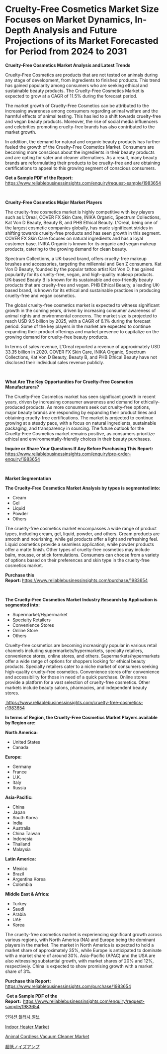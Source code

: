 <p><h1>Cruelty-Free Cosmetics Market Size Focuses on Market Dynamics, In-Depth Analysis and Future Projections of its Market Forecasted for Period from 2024 to 2031</h1></p><p><strong>Cruelty-Free Cosmetics Market Analysis and Latest Trends</strong></p>
<p><p>Cruelty-Free Cosmetics are products that are not tested on animals during any stage of development, from ingredients to finished products. This trend has gained popularity among consumers who are seeking ethical and sustainable beauty products. The Cruelty-Free Cosmetics Market is expected to grow at a CAGR of 11.5% during the forecast period.</p><p>The market growth of Cruelty-Free Cosmetics can be attributed to the increasing awareness among consumers regarding animal welfare and the harmful effects of animal testing. This has led to a shift towards cruelty-free and vegan beauty products. Moreover, the rise of social media influencers and celebrities promoting cruelty-free brands has also contributed to the market growth.</p><p>In addition, the demand for natural and organic beauty products has further fueled the growth of the Cruelty-Free Cosmetics Market. Consumers are becoming more conscious about the ingredients in their beauty products and are opting for safer and cleaner alternatives. As a result, many beauty brands are reformulating their products to be cruelty-free and are obtaining certifications to appeal to this growing segment of conscious consumers.</p></p>
<p><strong>Get a Sample PDF of the Report:&nbsp;</strong> <a href="https://www.reliablebusinessinsights.com/enquiry/request-sample/1983654">https://www.reliablebusinessinsights.com/enquiry/request-sample/1983654</a></p>
<p>&nbsp;</p>
<p><strong>Cruelty-Free Cosmetics Major Market Players</strong></p>
<p><p>The cruelty-free cosmetics market is highly competitive with key players such as L'Oreal, COVER FX Skin Care, INIKA Organic, Spectrum Collections, Kat Von D Beauty, Beauty B, and PHB Ethical Beauty. L'Oreal, being one of the largest cosmetic companies globally, has made significant strides in shifting towards cruelty-free products and has seen growth in this segment. COVER FX Skin Care focuses on natural ingredients and has a loyal customer base. INIKA Organic is known for its organic and vegan makeup products, catering to the growing demand for clean beauty.</p><p>Spectrum Collections, a UK-based brand, offers cruelty-free makeup brushes and accessories, targeting the millennial and Gen Z consumers. Kat Von D Beauty, founded by the popular tattoo artist Kat Von D, has gained popularity for its cruelty-free, vegan, and high-quality makeup products. UK-based Beauty B is known for its sustainable and eco-friendly beauty products that are cruelty-free and vegan. PHB Ethical Beauty, a leading UK-based brand, is known for its ethical and sustainable practices in producing cruelty-free and vegan cosmetics.</p><p>The global cruelty-free cosmetics market is expected to witness significant growth in the coming years, driven by increasing consumer awareness of animal rights and environmental concerns. The market size is projected to reach USD 9.5 billion by 2025, with a CAGR of 6.1% during the forecast period. Some of the key players in the market are expected to continue expanding their product offerings and market presence to capitalize on the growing demand for cruelty-free beauty products.</p><p>In terms of sales revenue, L'Oreal reported a revenue of approximately USD 33.35 billion in 2020. COVER FX Skin Care, INIKA Organic, Spectrum Collections, Kat Von D Beauty, Beauty B, and PHB Ethical Beauty have not disclosed their individual sales revenue publicly.</p></p>
<p>&nbsp;</p>
<p><strong>What Are The Key Opportunities For Cruelty-Free Cosmetics Manufacturers?</strong></p>
<p><p>The Cruelty-Free Cosmetics market has seen significant growth in recent years, driven by increasing consumer awareness and demand for ethically-produced products. As more consumers seek out cruelty-free options, major beauty brands are responding by expanding their product lines and obtaining cruelty-free certifications. The market is projected to continue growing at a steady pace, with a focus on natural ingredients, sustainable packaging, and transparency in sourcing. The future outlook for the Cruelty-Free Cosmetics market remains positive, as consumers prioritize ethical and environmentally-friendly choices in their beauty purchases.</p></p>
<p><strong>Inquire or Share Your Questions If Any Before Purchasing This Report:</strong> <a href="https://www.reliablebusinessinsights.com/enquiry/pre-order-enquiry/1983654">https://www.reliablebusinessinsights.com/enquiry/pre-order-enquiry/1983654</a></p>
<p>&nbsp;</p>
<p><strong>Market Segmentation</strong></p>
<p><strong>The Cruelty-Free Cosmetics Market Analysis by types is segmented into:</strong></p>
<p><ul><li>Cream</li><li>Gel</li><li>Liquid</li><li>Powder</li><li>Others</li></ul></p>
<p><p>The cruelty-free cosmetics market encompasses a wide range of product types, including cream, gel, liquid, powder, and others. Cream products are smooth and nourishing, while gel products offer a light and refreshing feel. Liquid cosmetics provide a seamless application, while powder products offer a matte finish. Other types of cruelty-free cosmetics may include balm, mousse, or stick formulations. Consumers can choose from a variety of options based on their preferences and skin type in the cruelty-free cosmetics market.</p></p>
<p><strong>Purchase this Report:&nbsp;</strong><a href="https://www.reliablebusinessinsights.com/purchase/1983654">https://www.reliablebusinessinsights.com/purchase/1983654</a></p>
<p>&nbsp;</p>
<p><strong>The Cruelty-Free Cosmetics Market Industry Research by Application is segmented into:</strong></p>
<p><ul><li>Supermarket/Hypermarket</li><li>Specialty Retailers</li><li>Convenience Stores</li><li>Online Store</li><li>Others</li></ul></p>
<p><p>Cruelty-free cosmetics are becoming increasingly popular in various retail channels including supermarkets/hypermarkets, specialty retailers, convenience stores, online stores, and others. Supermarkets/hypermarkets offer a wide range of options for shoppers looking for ethical beauty products. Specialty retailers cater to a niche market of consumers seeking high-quality cruelty-free cosmetics. Convenience stores offer convenience and accessibility for those in need of a quick purchase. Online stores provide a platform for a vast selection of cruelty-free cosmetics. Other markets include beauty salons, pharmacies, and independent beauty stores.</p></p>
<p><a href="https://www.reliablebusinessinsights.com/cruelty-free-cosmetics-r1983654">&nbsp;https://www.reliablebusinessinsights.com/cruelty-free-cosmetics-r1983654</a></p>
<p><strong>In terms of Region, the Cruelty-Free Cosmetics Market Players available by Region are:</strong></p>
<p>
    <p> <strong> North America: </strong>
        <ul>
            <li>United States</li>
            <li>Canada</li>
        </ul>
        </p> 
    <p> <strong> Europe: </strong>
        <ul>
            <li>Germany</li>
            <li>France</li>
            <li>U.K.</li>
            <li>Italy</li>
            <li>Russia</li>
        </ul>
        </p> 
    <p> <strong> Asia-Pacific: </strong>
        <ul>
            <li>China</li>
            <li>Japan</li>
            <li>South Korea</li>
            <li>India</li>
            <li>Australia</li>
            <li>China Taiwan</li>
            <li>Indonesia</li>
            <li>Thailand</li>
            <li>Malaysia</li>
        </ul>
        </p> 
    <p> <strong> Latin America: </strong>
        <ul>
            <li>Mexico</li>
            <li>Brazil</li>
            <li>Argentina Korea</li>
            <li>Colombia</li>
        </ul>
        </p> 
    <p> <strong> Middle East & Africa: </strong>
        <ul>
            <li>Turkey</li>
            <li>Saudi</li>
            <li>Arabia</li>
            <li>UAE</li>
            <li>Korea</li>
        </ul>
    </p>
    </p>
<p><p>The cruelty-free cosmetics market is experiencing significant growth across various regions, with North America (NA) and Europe being the dominant players in the market. The market in North America is expected to hold a market share of approximately 35%, while Europe is anticipated to dominate with a market share of around 30%. Asia-Pacific (APAC) and the USA are also witnessing substantial growth, with market shares of 20% and 12%, respectively. China is expected to show promising growth with a market share of 3%.</p></p>
<p><strong>Purchase this Report: </strong><a href="https://www.reliablebusinessinsights.com/purchase/1983654">https://www.reliablebusinessinsights.com/purchase/1983654</a></p>
<p>&nbsp;<strong>Get a Sample PDF of the Report:&nbsp;&nbsp;</strong><a href="https://www.reliablebusinessinsights.com/enquiry/request-sample/1983654">https://www.reliablebusinessinsights.com/enquiry/request-sample/1983654</a></p>
<p><strong></strong></p>
<p><p><a href="https://github.com/chupp85/Market-Research-Report-List-1/blob/main/3543430154400.md">인덕션 플러시 밸브</a></p><p><a href="https://github.com/msbsaifansami/Market-Research-Report-List-1/blob/main/indoor-heater-market.md">Indoor Heater Market</a></p><p><a href="https://github.com/ockatxef85/Market-Research-Report-List-1/blob/main/animal-cordless-vacuum-cleaner-market.md">Animal Cordless Vacuum Cleaner Market</a></p><p><a href="https://github.com/JoanaNitzsche/Market-Research-Report-List-1/blob/main/7716457145864.md">超低ノイズアンプ</a></p></p>